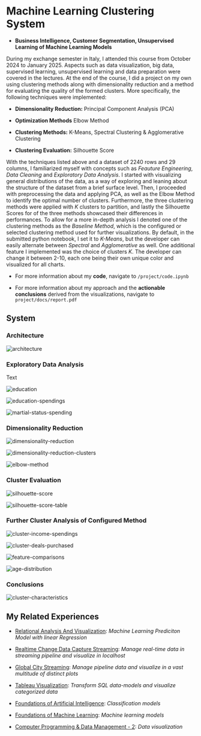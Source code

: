 # Machine Learning Clustering System

- **Business Intelligence, Customer Segmentation, Unsupervised Learning of Machine Learning Models**

During my exchange semester in Italy, I attended this course from October 2024 to January 2025. Aspects such as data visualization, big data, supervised learning, unsupervised learning and data preparation were covered in the lectures. At the end of the course, I did a project on my own using clustering methods along with dimensionality reduction and a method for evaluating the quality of the formed clusters. More specifically, the following techniques were implemented:

- **Dimensionality Reduction:** Principal Component Analysis (PCA)

- **Optimization Methods** Elbow Method

- **Clustering Methods:** K-Means, Spectral Clustering & Agglomerative Clustering

- **Clustering Evaluation:** Silhouette Score

With the techniques listed above and a dataset of 2240 rows and 29 columns, I familiarized myself with concepts such as *Feauture Engineering*, *Data Cleaning* and *Exploratory Data Analysis*. I started with visualizing general distributions of the data, as a way of exploring and leaning about the structure of the dataset from a brief surface level. Then, I proceeded with preprocessing the data and applying PCA, as well as the Elbow Method to identify the optimal number of clusters. Furthermore, the three clustering methods were applied with *K* clusters to partition, and lastly the Silhouette Scores for of the three methods showcased their differences in performances. To allow for a more in-depth analysis I denoted one of the clustering methods as the *Baseline Method*, which is the configured or selected clustering method used for further visualizations. By default, in the submitted python notebook, I set it to *K-Means*, but the developer can easily alternate between *Spectral* and *Agglomerative* as well. One additional feature I implemented was the choice of clusters *K*. The developer can change it between 2-10, each one being their own unique color and visualized for all charts.

- For more information about my **code**, navigate to `/project/code.ipynb`

- For more information about my approach and the **actionable conclusions** derived from the visualizations, navigate to `project/docs/report.pdf`



## System


### Architecture

![architecture](readme-material/architecture.PNG)



### Exploratory Data Analysis

Text

![education](readme-material/1-education.PNG)

![education-spendings](readme-material/2-education-levels-income.PNG)

![martial-status-spending](readme-material/3-marital-status-spending.PNG)


### Dimensionality Reduction

![dimensionality-reduction](readme-material/4-dimensionality-reduction.PNG)

![dimensionality-reduction-clusters](readme-material/5-dimenstionality-reduction-clusters.PNG)

![elbow-method](readme-material/6-elbow-method.PNG)


### Cluster Evaluation

![silhouette-score](readme-material/7-silhouette-score.PNG)

![silhouette-score-table](readme-material/8-silhouette-score.PNG)


### Further Cluster Analysis of Configured Method


![cluster-income-spendings](readme-material/9-cluster-income-spendings.PNG)

![cluster-deals-purchased](readme-material/10-cluster-deals-purchased.PNG)

![feature-comparisons](readme-material/11-feature-comparisons.PNG)

![age-distribution](readme-material/12-age-distribution.PNG)


### Conclusions


![cluster-characteristics](readme-material/cluster-characteristics.PNG)



## My Related Experiences

- [Relational Analysis And Visualization](https://gitlab.com/jex-projects/mrjex/-/tree/main/projects/2.%20spare-time/2.%20Relational-Analysis-And-Visualization?ref_type=heads): *Machine Learning Prediciton Model with linear Regression*


- [Realtime Change Data Capture Streaming](https://gitlab.com/jex-projects/mrjex/-/tree/main/projects/2.%20spare-time/5.%20Realtime%20Change%20Data%20Capture%20Streaming?ref_type=heads): *Manage real-time data in streaming pipeline and visualize in localhost*

- [Global City Streaming](https://gitlab.com/jex-projects/mrjex/-/tree/main/projects/2.%20spare-time/6.%20City%20Streaming%20Project?ref_type=heads): *Manage pipeline data and visualize in a vast multitude of distinct plots*

- [Tableau Visualization](https://gitlab.com/jex-projects/mrjex/-/tree/main/projects/2.%20spare-time/9.%20Tableau-Visualization?ref_type=heads): *Transform SQL data-models and visualize categorized data*

- [Foundations of Artificial Intelligence](https://gitlab.com/jex-projects/mrjex/-/tree/main/projects/1.%20courses/year-3/1.%20Exchange%20Studies%20Venice/1.%20Foundations%20of%20Artificial%20Intelligence?ref_type=heads): *Classification models*

- [Foundations of Machine Learning](https://gitlab.com/jex-projects/mrjex/-/tree/main/projects/1.%20courses/year-3/1.%20Exchange%20Studies%20Venice/2.%20Foundations%20of%20Machine%20Learning?ref_type=heads): *Machine learning models*

- [Computer Programming & Data Management - 2](https://gitlab.com/jex-projects/mrjex/-/tree/main/projects/1.%20courses/year-3/1.%20Exchange%20Studies%20Venice/4.%20Computer%20Programming%20&%20Datamanagement%20-%202?ref_type=heads): *Data visualization*